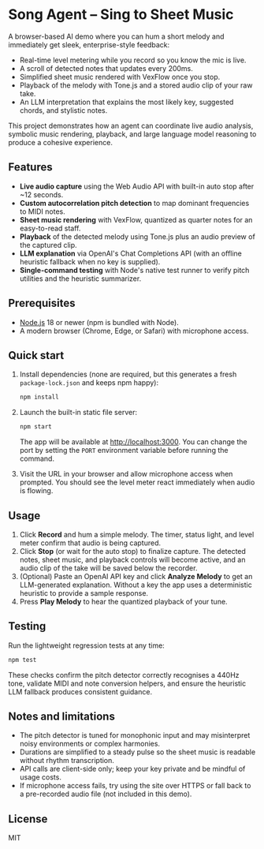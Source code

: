 # Song Agent – Sing to Sheet Music


A browser-based AI demo where you can hum a short melody and immediately get sleek, enterprise-style feedback:

- Real-time level metering while you record so you know the mic is live.
- A scroll of detected notes that updates every 200ms.
- Simplified sheet music rendered with VexFlow once you stop.
- Playback of the melody with Tone.js and a stored audio clip of your raw take.
- An LLM interpretation that explains the most likely key, suggested chords, and stylistic notes.

This project demonstrates how an agent can coordinate live audio analysis, symbolic music rendering, playback, and large language model reasoning to produce a cohesive experience.

## Features


- **Live audio capture** using the Web Audio API with built-in auto stop after ~12 seconds.
- **Custom autocorrelation pitch detection** to map dominant frequencies to MIDI notes.
- **Sheet music rendering** with VexFlow, quantized as quarter notes for an easy-to-read staff.
- **Playback** of the detected melody using Tone.js plus an audio preview of the captured clip.
- **LLM explanation** via OpenAI's Chat Completions API (with an offline heuristic fallback when no key is supplied).
- **Single-command testing** with Node's native test runner to verify pitch utilities and the heuristic summarizer.


## Prerequisites

- [Node.js](https://nodejs.org/) 18 or newer (npm is bundled with Node).
- A modern browser (Chrome, Edge, or Safari) with microphone access.

## Quick start


1. Install dependencies (none are required, but this generates a fresh `package-lock.json` and keeps npm happy):

   ```bash
   npm install
   ```
2. Launch the built-in static file server:
   ```bash
   npm start
   ```
   The app will be available at [http://localhost:3000](http://localhost:3000). You can change the port by setting the `PORT` environment variable before running the command.

3. Visit the URL in your browser and allow microphone access when prompted. You should see the level meter react immediately when audio is flowing.

## Usage

1. Click **Record** and hum a simple melody. The timer, status light, and level meter confirm that audio is being captured.
2. Click **Stop** (or wait for the auto stop) to finalize capture. The detected notes, sheet music, and playback controls will become active, and an audio clip of the take will be saved below the recorder.
3. (Optional) Paste an OpenAI API key and click **Analyze Melody** to get an LLM-generated explanation. Without a key the app uses a deterministic heuristic to provide a sample response.
4. Press **Play Melody** to hear the quantized playback of your tune.

## Testing

Run the lightweight regression tests at any time:

```bash
npm test
```

These checks confirm the pitch detector correctly recognises a 440Hz tone, validate MIDI and note conversion helpers, and ensure the heuristic LLM fallback produces consistent guidance.

## Notes and limitations

- The pitch detector is tuned for monophonic input and may misinterpret noisy environments or complex harmonies.
- Durations are simplified to a steady pulse so the sheet music is readable without rhythm transcription.
- API calls are client-side only; keep your key private and be mindful of usage costs.
- If microphone access fails, try using the site over HTTPS or fall back to a pre-recorded audio file (not included in this demo).

## License

MIT
